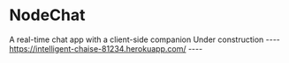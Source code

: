 # NodeChat
A real-time chat app with a client-side companion
Under construction ---- https://intelligent-chaise-81234.herokuapp.com/ ----

